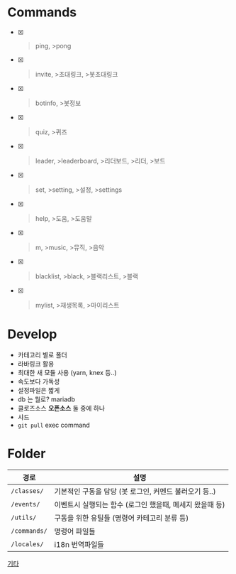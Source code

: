 # Commands
- [x] >ping, >pong
- [x] >invite, >초대링크, >봇초대링크
- [x] >botinfo, >봇정보
- [x] >quiz, >퀴즈
- [x] >leader, >leaderboard, >리더보드, >리더, >보드
- [x] >set, >setting, >설정, >settings 
- [x] >help, >도움, >도움말
- [x] >m, >music, >뮤직, >음악
- [x] >blacklist, >black, >블랙리스트, >블랙
- [x] >mylist, >재생목록, >마이리스트

# Develop
- 카테고리 별로 폴더 
- 라바링크 활용
- 최대한 새 모듈 사용 (yarn, knex 등..)
- 속도보다 가독성
- 설정파일은 짧게
- db 는 뭘로? mariadb
- 클로즈소스 **오픈소스** 둘 중에 하나
- 샤드
- `git pull` exec command

# Folder
| 경로 | 설명  |
| ---- | ----- | 
| `/classes/`  | 기본적인 구동을 담당 (봇 로그인, 커멘드 불러오기 등..) |
| `/events/`   | 이벤트시 실행되는 함수 (로그인 했을때, 메세지 왔을때 등)  |
| `/utils/`    | 구동을 위한 유틸들 (명령어 카테고리 분류 등) |
| `/commands/` | 명령어 파일들 |
| `/locales/`  | i18n 번역파일들 |


[기타](https://github.com/seoaapp/SeoaBot/issues/68)
